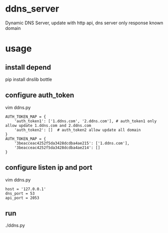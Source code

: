 # ddns_server
Dynamic DNS Server, update with http api, dns server only response known domain

# usage
## install depend
pip install dnslib bottle

## configure auth_token
vim ddns.py

```
AUTH_TOKEN_MAP = {
    'auth_token1': ['1.ddns.com', '2.ddns.com'], # auth_token1 only allow update 1.ddns.com and 2.ddns.com
    'auth_token2': []  # auth_token2 allow update all domain
}
AUTH_TOKEN_MAP = {
    '3beacceac4252f5da3428dcdba4ae215': ['1.ddns.com'],
    '3beacceac4252f5da3428dcdba4ae214': []
}
```

## configure listen ip and port
vim ddns.py

```
host = '127.0.0.1'
dns_port = 53
api_port = 2053
```

## run
./ddns.py
